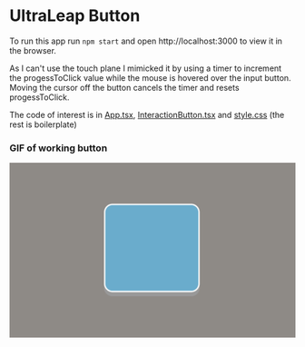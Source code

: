 # UltraLeap Button

To run this app run `npm start` and open http://localhost:3000 to view it in the browser.

As I can't use the touch plane I mimicked it by using a timer to increment the progessToClick value while
the mouse is hovered over the input button. Moving the cursor off the button cancels the timer and resets
progessToClick.

The code of interest is in [App.tsx](https://github.com/IBERNii/css-wave-button/blob/fdebdbfd24fc5da0d80cfbbdc82f2edc9c44b4b9/src/App.tsx), [InteractionButton.tsx](https://github.com/IBERNii/css-wave-button/blob/fdebdbfd24fc5da0d80cfbbdc82f2edc9c44b4b9/src/InteractionButton.tsx) and [style.css](https://github.com/IBERNii/css-wave-button/blob/fdebdbfd24fc5da0d80cfbbdc82f2edc9c44b4b9/src/style.css) (the rest is boilerplate)

### GIF of working button

![Animated Buttons Showing Progress To Click As A Wave Fill](media/wave-fill.gif)
